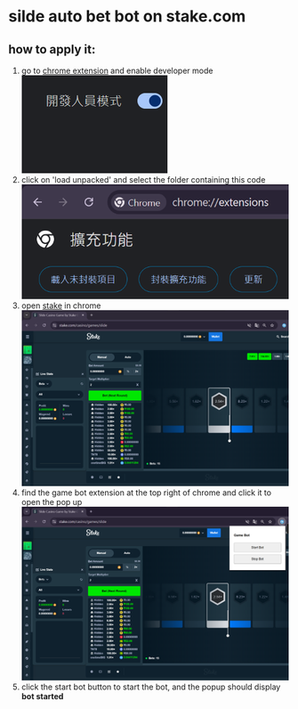 # silde auto bet bot on stake.com

##  how to apply it:
1. go to [chrome extension](chrome://extensions/ "游標顯示") and enable developer mode ![developer mode](/readmeimg/developer%20mode.png)
2. click on 'load unpacked' and select the folder containing this code ![unpack extension](/readmeimg/unpack.png)
3. open [stake](stake.com/casino/slide "游標顯示") in chrome ![slide](/readmeimg/silde.png)
4. find the game bot extension at the top right of chrome and click it to open the pop up ![popup](/readmeimg/popup.png)
5. click the start bot button to start the bot, and the popup should display **bot started**
